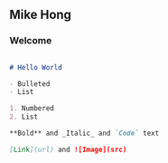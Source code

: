 ## Mike Hong
### Welcome


```markdown

# Hello World

- Bulleted
- List

1. Numbered
2. List

**Bold** and _Italic_ and `Code` text

[Link](url) and ![Image](src)
```
